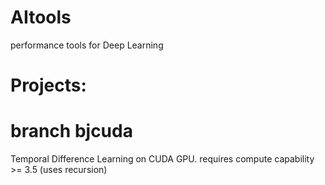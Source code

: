 # AItools
performance tools for Deep Learning

# Projects:

# branch bjcuda
Temporal Difference Learning on CUDA GPU.
requires compute capability >= 3.5 (uses recursion)
